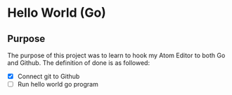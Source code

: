 # Hello World (Go)

## Purpose

The purpose of this project was to learn to hook my Atom Editor to both Go and Github. The definition of done is as followed:
- [x] Connect git to Github
- [ ] Run hello world go program  
